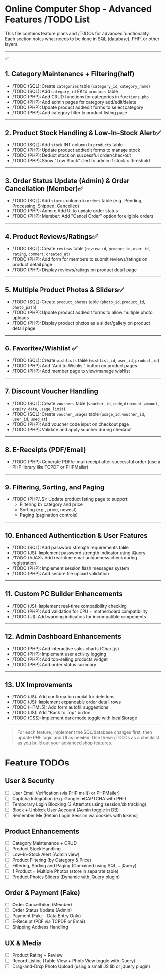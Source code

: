 # Online Computer Shop - Advanced Features /TODO List

This file contains feature plans and /TODOs for advanced functionality. Each section notes what needs to be done in SQL (database), PHP, or other layers.

---
✅
## 1. Category Maintenance + Filtering(half)
- /TODO (SQL): Create `categories` table (`category_id`, `category_name`)
- /TODO (SQL): Add `category_id` FK to `products` table
- /TODO (PHP): Add CRUD functions for categories in `functions.php`
- /TODO (PHP): Add admin pages for category add/edit/delete
- /TODO (PHP): Update product add/edit forms to select category
- /TODO (PHP): Add category filter to product listing page

---

## 2. Product Stock Handling & Low-In-Stock Alert✅
- /TODO (SQL): Add `stock` INT column to `products` table
- /TODO (PHP): Update product add/edit forms to manage stock
- /TODO (PHP): Deduct stock on successful order/checkout
- /TODO (PHP): Show "Low Stock" alert to admin if stock < threshold

---

## 3. Order Status Update (Admin) & Order Cancellation (Member)✅
- /TODO (SQL): Add `status` column to `orders` table (e.g., Pending, Processing, Shipped, Cancelled)
- /TODO (PHP): Admin: Add UI to update order status
- /TODO (PHP): Member: Add "Cancel Order" option for eligible orders

---

## 4. Product Reviews/Ratings✅
- /TODO (SQL): Create `reviews` table (`review_id`, `product_id`, `user_id`, `rating`, `comment`, `created_at`)
- /TODO (PHP): Add form for members to submit reviews/ratings on product detail page
- /TODO (PHP): Display reviews/ratings on product detail page

---

## 5. Multiple Product Photos & Sliders✅
- /TODO (SQL): Create `product_photos` table (`photo_id`, `product_id`, `photo_path`)
- /TODO (PHP): Update product add/edit forms to allow multiple photo uploads
- /TODO (PHP): Display product photos as a slider/gallery on product detail page

---

## 6. Favorites/Wishlist ✅
- /TODO (SQL): Create `wishlists` table (`wishlist_id`, `user_id`, `product_id`)
- /TODO (PHP): Add “Add to Wishlist” button on product pages
- /TODO (PHP): Add member page to view/manage wishlist

---

## 7. Discount Voucher Handling
- /TODO (SQL): Create `vouchers` table (`voucher_id`, `code`, `discount_amount`, `expiry_date`, `usage_limit`)
- /TODO (SQL): Create `voucher_usages` table (`usage_id`, `voucher_id`, `user_id`, `used_at`)
- /TODO (PHP): Add voucher code input on checkout page
- /TODO (PHP): Validate and apply voucher during checkout

---

## 8. E-Receipts (PDF/Email)
- /TODO (PHP): Generate PDF/e-mail receipt after successful order (use a PHP library like TCPDF or PHPMailer)

---

## 9. Filtering, Sorting, and Paging
- /TODO (PHP/JS): Update product listing page to support:
  - Filtering by category and price
  - Sorting (e.g., price, newest)
  - Paging (pagination controls)

---

## 10. Enhanced Authentication & User Features
- /TODO (SQL): Add password strength requirements table
- /TODO (JS): Implement password strength indicator using jQuery
- /TODO (AJAX): Add real-time email uniqueness check during registration
- /TODO (PHP): Implement session flash messages system
- /TODO (PHP): Add secure file upload validation

---

## 11. Custom PC Builder Enhancements
- /TODO (JS): Implement real-time compatibility checking
- /TODO (PHP): Add validation for CPU + motherboard compatibility
- /TODO (UI): Add warning indicators for incompatible components

---

## 12. Admin Dashboard Enhancements
- /TODO (PHP): Add interactive sales charts (Chart.js)
- /TODO (PHP): Implement user activity logging
- /TODO (PHP): Add top-selling products widget
- /TODO (PHP): Add order status summary

---

## 13. UX Improvements
- /TODO (JS): Add confirmation modal for deletions
- /TODO (JS): Implement expandable order detail rows
- /TODO (HTML5): Add form autofill suggestions
- /TODO (JS): Add "Back to Top" button
- /TODO (CSS): Implement dark mode toggle with localStorage

---

> For each feature, implement the SQL/database changes first, then update PHP logic and UI as needed.
> Use these /TODOs as a checklist as you build out your advanced shop features.
# Feature TODOs

## User & Security
- [ ] User Email Verification (via PHP mail() or PHPMailer)
- [ ] Captcha Integration (e.g. Google reCAPTCHA with PHP)
- [ ] Temporary Login Blocking (3 Attempts using session/db tracking)
- [ ] Block + Unblock User Account (Admin toggle in DB)
- [ ] Remember Me (Retain Login Session via cookies with tokens)

## Product Enhancements
- [ ] Category Maintenance + CRUD
- [ ] Product Stock Handling
- [ ] Low-In-Stock Alert (Admin view)
- [ ] Product Filtering (by Category & Price)
- [ ] Filtering, Sorting and Paging (Combined using SQL + jQuery)
- [ ] 1 Product = Multiple Photos (store in separate table)
- [ ] Product Photos Sliders (Dynamic with jQuery plugin)

## Order & Payment (Fake)
- [ ] Order Cancellation (Member)
- [ ] Order Status Update (Admin)
- [ ] Payment (Fake - Data Entry Only)
- [ ] E-Receipt (PDF via TCPDF or Email)
- [ ] Shipping Address Handling

## UX & Media
- [ ] Product Rating + Review
- [ ] Record Listing (Table View + Photo View toggle with jQuery)
- [ ] Drag-and-Drop Photo Upload (using a small JS lib or jQuery plugin)